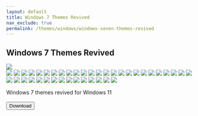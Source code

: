```yaml
---
layout: default
title: Windows 7 Themes Revived
nav_exclude: true
permalink: /themes/windows/windows-seven-themes-revived
---
```


<div class="card">
  <div class="container">
    <h2 class="text-delta">Windows 7 Themes Revived</h2>
    <img src="https://images-wixmp-ed30a86b8c4ca887773594c2.wixmp.com/i/836bd001-fc1e-41ac-8fce-917bee5d1f0e/dino2ml-ee84d62e-9ad3-4dbe-a5f3-62c414afec6e.png/v1/fill/w_1200,h_557,q_80,strp/windows_7_themes_revived_by_og_nimbi_dino2ml-fullview.jpg" class="squared-corners">
    <div class="gallery">
      <img src="../assets/PreviewImages/Windows-7-Themes-Revived/Home Premium.png" class="squared-corners">
      <img src="../assets/PreviewImages/Windows-7-Themes-Revived/Professional.png" class="squared-corners">
      <img src="../assets/PreviewImages/Windows-7-Themes-Revived/Ultimate.png" class="squared-corners">
      <img src="../assets/PreviewImages/Windows-7-Themes-Revived/Nature.png" class="squared-corners">
      <img src="../assets/PreviewImages/Windows-7-Themes-Revived/Landscapes.png" class="squared-corners">
      <img src="../assets/PreviewImages/Windows-7-Themes-Revived/Scenes.png" class="squared-corners">
      <img src="../assets/PreviewImages/Windows-7-Themes-Revived/Characters.png" class="squared-corners">
      <img src="../assets/PreviewImages/Windows-7-Themes-Revived/Architecture.png" class="squared-corners">
      <img src="../assets/PreviewImages/Windows-7-Themes-Revived/Windows 7 Classic.png" class="squared-corners">
      <img src="../assets/PreviewImages/Windows-7-Themes-Revived/Australia.png" class="squared-corners">
      <img src="../assets/PreviewImages/Windows-7-Themes-Revived/Brazil.png" class="squared-corners">
      <img src="../assets/PreviewImages/Windows-7-Themes-Revived/Canada.png" class="squared-corners">
      <img src="../assets/PreviewImages/Windows-7-Themes-Revived/China.png" class="squared-corners">
      <img src="../assets/PreviewImages/Windows-7-Themes-Revived/France.png" class="squared-corners">
      <img src="../assets/PreviewImages/Windows-7-Themes-Revived/Germany.png" class="squared-corners">
      <img src="../assets/PreviewImages/Windows-7-Themes-Revived/India.png" class="squared-corners">
      <img src="../assets/PreviewImages/Windows-7-Themes-Revived/Italy.png" class="squared-corners">
      <img src="../assets/PreviewImages/Windows-7-Themes-Revived/Japan.png" class="squared-corners">
      <img src="../assets/PreviewImages/Windows-7-Themes-Revived/Korea.png" class="squared-corners">
      <img src="../assets/PreviewImages/Windows-7-Themes-Revived/Mexico.png" class="squared-corners">
      <img src="../assets/PreviewImages/Windows-7-Themes-Revived/Poland.png" class="squared-corners">
      <img src="../assets/PreviewImages/Windows-7-Themes-Revived/Russia.png" class="squared-corners">
      <img src="../assets/PreviewImages/Windows-7-Themes-Revived/South Africa.png" class="squared-corners">
      <img src="../assets/PreviewImages/Windows-7-Themes-Revived/Spain.png" class="squared-corners">
      <img src="../assets/PreviewImages/Windows-7-Themes-Revived/Taiwan.png" class="squared-corners">
      <img src="../assets/PreviewImages/Windows-7-Themes-Revived/United Kingdoms.png" class="squared-corners">
      <img src="../assets/PreviewImages/Windows-7-Themes-Revived/United States.png" class="squared-corners">
      <img src="../assets/PreviewImages/Windows-7-Themes-Revived/Ultimate Black.png" class="squared-corners">
      <img src="../assets/PreviewImages/Windows-7-Themes-Revived/Ultimate Bliss.png" class="squared-corners">
      <img src="../assets/PreviewImages/Windows-7-Themes-Revived/Ultimate Blush.png" class="squared-corners">
      <img src="../assets/PreviewImages/Windows-7-Themes-Revived/Ultimate Fire.png" class="squared-corners">
      <img src="../assets/PreviewImages/Windows-7-Themes-Revived/Ultimate Light.png" class="squared-corners">
      <img src="../assets/PreviewImages/Windows-7-Themes-Revived/Ultimate Lime.png" class="squared-corners">
      <img src="../assets/PreviewImages/Windows-7-Themes-Revived/Ultimate Orange.png" class="squared-corners">
      <img src="../assets/PreviewImages/Windows-7-Themes-Revived/Ultimate Ruby.png" class="squared-corners">
      <img src="../assets/PreviewImages/Windows-7-Themes-Revived/Ultimate Sea.png" class="squared-corners">
      <img src="../assets/PreviewImages/Windows-7-Themes-Revived/Ultimate Sky.png" class="squared-corners">
      <img src="../assets/PreviewImages/Windows-7-Themes-Revived/Ultimate Twilight.png" class="squared-corners">
      <img src="../assets/PreviewImages/Windows-7-Themes-Revived/Ultimate Violet.png" class="squared-corners">
      <img src="../assets/PreviewImages/Windows-7-Themes-Revived/Bullet Asylum.png" class="squared-corners">
    </div>
    <p class="text-delta">Windows 7 themes revived for Windows 11
      <br /><br />
      <a href="https://www.deviantart.com/og-nimbi/art/Windows-7-Themes-Revived-1128145485" target="_blank">
        <button type="button" name="button" class="btn">Download</button></a></p>
  </div>
</div>